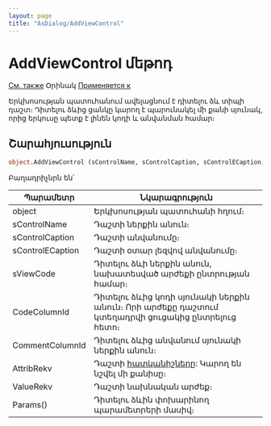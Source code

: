 ```yaml
---
layout: page
title: "AsDialog/AddViewControl"
---
```



# AddViewControl մեթոդ

[См. также](AddMultiSelectViewControl.md) Օրինակ [Применяется к](../AsDialog.md)

Երկխոսության պատուհանում ավելացնում է դիտելու ձև տիպի դաշտ։ Դիտելու ձևից ցանկը կարող է պարունակել մի քանի սյունակ, որից երկուսը պետք է լինեն կոդի և անվանման համար։ 

## Շարահյուսություն

``` vb
object.AddViewControl (sControlName, sControlCaption, sControlЕCaption, sViewCode,CodeColumnId, CommentColumnId,[AttribRekv], [ValueRekv], Params() )
```

Բաղադրիչնրն են՝

| Պարամետր | Նկարագրություն |
|--|--|
| object | Երկխոսության պատուհանի հղում։ |
| sControlName | Դաշտի ներքին անուն։ |
| sControlCaption | Դաշտի անվանումը։ |
| sControlЕCaption | Դաշտի օտար լեզվով անվանումը։ |
| sViewCode | Դիտելու ձևի ներքին անուն, նախատեսված արժեքի ընտրության համար։  |
| CodeColumnId | Դիտելու ձևից կոդի սյունակի ներքին անուն։ Որի արժեքը դաշտում կտեղադրվի ցուցակից ընտրելուց հետո։ |
| CommentColumnId | Դիտելու ձևից անվանում  սյունակի ներքին անուն։ |
| AttribRekv | Դաշտի [հատկանիշները](Attribute.html "Attribute"): Կարող են նշվել մի քանիսը։ |
| ValueRekv | Դաշտի նախնական արժեք։ |
| Params() | Դիտելու ձևին փոխարինող պարամետրերի մասիվ։ |


